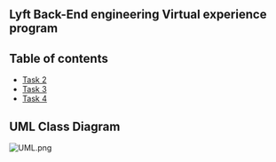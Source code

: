 ## Lyft Back-End engineering Virtual experience program

## Table of contents

- [Task 2](https://github.com/skrphenix/forage-lyft-starter-repo/tree/task-2)
- [Task 3](https://github.com/skrphenix/forage-lyft-starter-repo/tree/task-3)
- [Task 4](https://github.com/skrphenix/forage-lyft-starter-repo/tree/task-4)

## UML Class Diagram

![UML.png](https://raw.githubusercontent.com/skrphenix/forage-lyft-starter-repo/main/UML.png)
